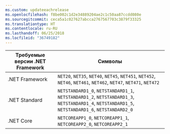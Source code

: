```yaml
---
ms.custom: updateeachrelease
ms.openlocfilehash: f8be002c1d2e34889204ae2c1c50aa87ccdd080e
ms.sourcegitcommit: ceca5a1c027627abcca2767567703c3879f33325
ms.translationtype: HT
ms.contentlocale: ru-RU
ms.lasthandoff: 06/25/2018
ms.locfileid: "36749182"
---
```

| Требуемые версии .NET Framework | Символы |
| ------------------| ------- |
| .NET Framework    | `NET20`, `NET35`, `NET40`, `NET45`, `NET451`, `NET452`, `NET46`, `NET461`, `NET462`, `NET47`, `NET471`, `NET472` |
| .NET Standard     | `NETSTANDARD1_0`, `NETSTANDARD1_1`, `NETSTANDARD1_2`, `NETSTANDARD1_3`, `NETSTANDARD1_4`, `NETSTANDARD1_5`, `NETSTANDARD1_6`, `NETSTANDARD2_0` |
| .NET Core         | `NETCOREAPP1_0`, `NETCOREAPP1_1`, `NETCOREAPP2_0`, `NETCOREAPP2_1` |